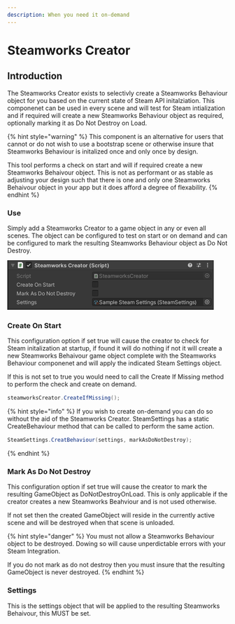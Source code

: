 ```yaml
---
description: When you need it on-demand
---
```


# Steamworks Creator

## Introduction

The Steamworks Creator exists to selectivly create a Steamworks Behaviour object for you based on the current state of Steam API initalziation. This componenet can be used in every scene and will test for Steam intialization and if required will create a new Steamworks Behaviour object as required, optionally marking it as Do Not Destroy on Load.

{% hint style="warning" %}
This component is an alternative for users that cannot or do not wish to use a bootstrap scene or otherwise insure that Steamworks Behaviour is initalized once and only once by design.



This tool performs a check on start and will if required create a new Steamworks Behaivour object. This is not as performant or as stable as adjusting your design such that there is one and only one Steamworks Behaivour object in your app but it does afford a degree of flexability.
{% endhint %}

### Use

Simply add a Steamworks Creator to a game object in any or even all scenes. The object can be configured to test on start or on demand and can be configured to mark the resulting Steamworks Behaviour object as Do Not Destroy.

![](<../../../.gitbook/assets/image (151) (1).png>)

### Create On Start

This configuration option if set true will cause the creator to check for Steam initalization at startup, if found it will do nothing if not it will create a new Steamworks Behaivour game object complete with the Steamworks Behaviour componenet and will apply the indicated Steam Settings object.

If this is not set to true you would need to call the Create If Missing method to perform the check and create on demand.

```csharp
steamworksCreator.CreateIfMissing();
```

{% hint style="info" %}
If you wish to create on-demand you can do so without the aid of the Steamworks Creator. SteamSettings has a static CreateBehaviour method that can be called to perform the same action.



```csharp
SteamSettings.CreatBehaviour(settings, markAsDoNotDestroy);
```
{% endhint %}

### Mark As Do Not Destroy

This configuration option if set true will cause the creator to mark the resulting GameObject as DoNotDestroyOnLoad. This is only applicable if the creator creates a new Steamworks Beahviour and is not used otherwise.

If not set then the created GameObject will reside in the currently active scene and will be destroyed when that scene is unloaded.&#x20;

{% hint style="danger" %}
You must not allow a Steamworks Behaviour object to be destroyed. Dowing so will cause unperdictable errors with your Steam Integration.



If you do not mark as do not destroy then you must insure that the resulting GameObject is never destroyed.
{% endhint %}

### Settings

This is the settings object that will be applied to the resulting Steamworks Behaivour, this MUST be set.

